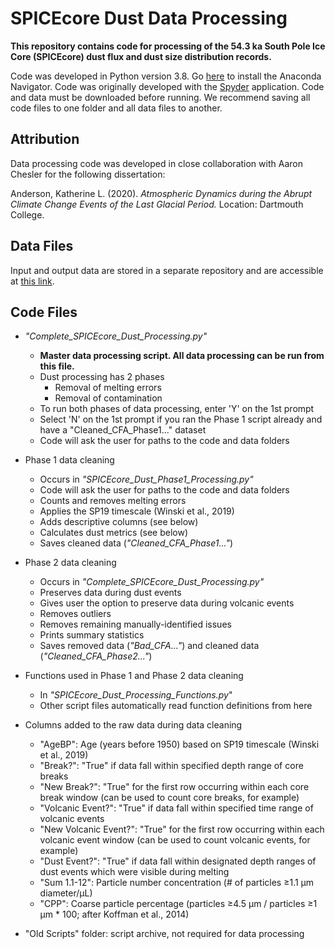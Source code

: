 # SPICEcore Dust Data Processing
**This repository contains code for processing of the 54.3 ka South Pole Ice Core (SPICEcore) dust flux and dust size distribution records.**

Code was developed in Python version 3.8. Go [here](https://docs.anaconda.com/anaconda/navigator/install/) to install the Anaconda Navigator. Code was originally developed with the [Spyder](https://www.spyder-ide.org/) application. Code and data must be downloaded before running. We recommend saving all code files to one folder and all data files to another.

## Attribution
Data processing code was developed in close collaboration with Aaron Chesler for the following dissertation:

Anderson, Katherine L. (2020). *Atmospheric Dynamics during the Abrupt Climate Change Events of the Last Glacial Period.* Location: Dartmouth College.

## Data Files
Input and output data are stored in a separate repository and are accessible at [this link](https://rcweb.dartmouth.edu/homes/f003qyw/).

## Code Files
- *"Complete_SPICEcore_Dust_Processing.py"*
  - **Master data processing script. All data processing can be run from this file.**
  - Dust processing has 2 phases
    - Removal of melting errors 
    - Removal of contamination
  - To run both phases of data processing, enter 'Y' on the 1st prompt
  - Select 'N' on the 1st prompt if you ran the Phase 1 script already and have a "Cleaned_CFA_Phase1..." dataset
  - Code will ask the user for paths to the code and data folders
  
- Phase 1 data cleaning
  - Occurs in *"SPICEcore_Dust_Phase1_Processing.py"*
  - Code will ask the user for paths to the code and data folders
  - Counts and removes melting errors
  - Applies the SP19 timescale (Winski et al., 2019)
  - Adds descriptive columns (see below)
  - Calculates dust metrics (see below)
  - Saves cleaned data (*"Cleaned_CFA_Phase1..."*)
  
- Phase 2 data cleaning
  - Occurs in *"Complete_SPICEcore_Dust_Processing.py"*
  - Preserves data during dust events
  - Gives user the option to preserve data during volcanic events
  - Removes outliers
  - Removes remaining manually-identified issues
  - Prints summary statistics
  - Saves removed data (*"Bad_CFA..."*) and cleaned data (*"Cleaned_CFA_Phase2..."*)

- Functions used in Phase 1 and Phase 2 data cleaning
  - In *"SPICEcore_Dust_Processing_Functions.py*"
  - Other script files automatically read function definitions from here
  
- Columns added to the raw data during data cleaning
  - "AgeBP": Age (years before 1950) based on SP19 timescale (Winski et al., 2019)
  - "Break?": "True" if data fall within specified depth range of core breaks
  - "New Break?": "True" for the first row occurring within each core break window (can be used to count core breaks, for example)
  - "Volcanic Event?": "True" if data fall within specified time range of volcanic events
  - "New Volcanic Event?": "True" for the first row occurring within each volcanic event window (can be used to count volcanic events, for example)
  - "Dust Event?": "True" if data fall within designated depth ranges of dust events which were visible during melting
  - "Sum 1.1-12": Particle number concentration (# of particles ≥1.1 µm diameter/µL)
  - "CPP": Coarse particle percentage (particles ≥4.5 µm / particles ≥1 µm * 100; after Koffman et al., 2014)

- "Old Scripts" folder: script archive, not required for data processing
  

